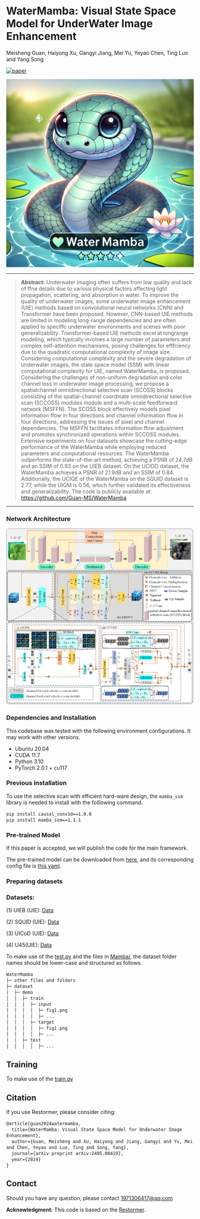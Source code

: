 # WaterMamba: Visual State Space Model for UnderWater Image Enhancement
Meisheng Guan, Haiyong Xu, Gangyi Jiang, Mei Yu, Yeyao Chen, Ting Luo and Yang Song

[![paper](https://img.shields.io/badge/arXiv-Paper-<COLOR>.svg)](https://arxiv.org/abs/2405.08419)

<img src="assets/model.png" alt="Demo" style="zoom🕙%;" />


<hr />

> **Abstract:** Underwater imaging often suffers from low quality and lack of ffne details due to various physical factors affecting light propagation, scattering, and absorption in water. To improve the quality of underwater images, some underwater image enhancement (UIE) methods based on convolutional neural networks (CNN) and Transformer have been proposed. However, CNN-based UIE methods are limited in modeling long-range dependencies and are often applied to speciffc underwater environments and scenes with poor generalizability. Transformer-based UIE methods excel at longrange modeling, which typically involves a large number of parameters and complex self-attention mechanisms, posing challenges for efffciency due to the quadratic computational complexity of image size. Considering computational complexity and the severe degradation of underwater images, the state space model (SSM) with linear computational complexity for UIE, named WaterMamba, is proposed. Considering the challenges of non-uniform degradation and color channel loss in underwater image processing, we propose a spatialchannel omnidirectional selective scan (SCOSS) blocks consisting of the spatial-channel coordinate omnidirectional selective scan (SCCOSS) modules module and a multi-scale feedforward network (MSFFN). The SCOSS block effectively models pixel information ffow in four directions and channel information ffow in four directions, addressing the issues of pixel and channel dependencies. The MSFFN facilitates information ffow adjustment and promotes synchronized operations within SCCOSS modules. Extensive experiments on four datasets showcase the cutting-edge performance of the WaterMamba while employing reduced parameters and computational resources. The WaterMamba outperforms the state-of-the-art method, achieving a PSNR of 24.7dB and an SSIM of 0.93 on the UIEB dataset. On the UCIOD dataset, the WaterMamba achieves a PSNR of 21.9dB and an SSIM of 0.84. Additionally, the UCIQE of the WaterMamba on the SQUID dataset is 2.77, while the UIQM is 0.56, which further validated its effectiveness and generalizability. The code is publicly available at: https://github.com/Guan-MS/WaterMamba

<hr />

### Network Architecture
<img src="assets/Mamba.png" alt="Demo" style="zoom:100%;" />

### Dependencies and Installation

This codebase was tested with the following environment configurations. It may work with other versions.

- Ubuntu 20.04
- CUDA 11.7
- Python 3.10
- PyTorch 2.0.1 + cu117

### Previous installation

To use the selective scan with efficient hard-ware design, the `mamba_ssm` library is needed to install with the folllowing command.

```
pip install causal_conv1d==1.0.0
pip install mamba_ssm==1.1.1
```


### Pre-trained Model

If this paper is accepted, we will publish the code for the main framework.

The pre-trained model can be downloaded from [here](https://drive.google.com/file/d/12C79STSpZNIuJ70jE8ayNafw3UdcSkq6/view?usp=sharing), and its corresponding config file is [this yaml](./Mamba/Options/WaterMamba.yml).

### Preparing datasets

### Datasets:

(1) UIEB (UIE): [Data](https://li-chongyi.github.io/proj_benchmark.html)

(2) SQUID (UIE): [Data](https://csms.haifa.ac.il/profiles/tTreibitz/datasets/ambient_forwardlooking/index.html)

(3) UICoD (UIE): [Data](https://github.com/TrentQiQ/UVE-38K)

(4) U45(UIE): [Data](https://github.com/IPNUISTlegal/underwater-test-dataset-U45-/tree/master/upload/U45)


To make use of the [test.py](./Mamba/test.py) and the files in [Mamba/](./Mamba/test.py), the dataset folder names should be lower-case and structured as follows.

```
WaterMamba
├─ other files and folders
├─ dataset
│  ├─ demo
│  │  ├─ train
│  │  │  ├─ input
│  │  │  │  ├─ fig1.png
│  │  │  │  ├─ ...
│  │  │  ├─ target
│  │  │  │  ├─ fig1.png
│  │  │  │  ├─ ...
│  │  ├─ test
│  │  │  │  ├─ ...
```

## Training
To make use of the [train.py](./basicsr/train.py)

## Citation

If you use Restormer, please consider citing:

    @article{guan2024watermamba,
      title={WaterMamba: Visual State Space Model for Underwater Image Enhancement},
      author={Guan, Meisheng and Xu, Haiyong and Jiang, Gangyi and Yu, Mei and Chen, Yeyao and Luo, Ting and Song, Yang},
      journal={arXiv preprint arXiv:2405.08419},
      year={2024}
    }


## Contact

Should you have any question, please contact 1971306417@qq.com

**Acknowledgment:** This code is based on the [Restormer](https://github.com/swz30/Restormer). 

